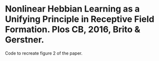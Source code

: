 # Nonlinear Hebbian Learning as a Unifying Principle in Receptive Field Formation. Plos CB, 2016, Brito & Gerstner.
 
Code to recreate figure 2 of the paper. 
